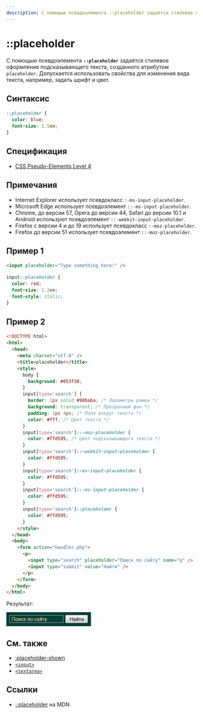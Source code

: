 ```yaml
---
description: С помощью псевдоэлемента ::placeholder задаётся стилевое оформление подсказывающего текста, созданного атрибутом placeholder
---
```


# ::placeholder

С помощью псевдоэлемента **`::placeholder`** задаётся стилевое оформление подсказывающего текста, созданного атрибутом `placeholder`. Допускается использовать свойства для изменения вида текста, например, задать шрифт и цвет.

## Синтаксис

```css
::placeholder {
  color: blue;
  font-size: 1.5em;
}
```

## Спецификация

- [CSS Pseudo-Elements Level 4](https://drafts.csswg.org/css-pseudo-4/#placeholder-pseudo)

## Примечания

- Internet Explorer использует псевдокласс `:-ms-input-placeholder`.
- Microsoft Edge использует псевдоэлемент `::-ms-input-placeholder`.
- Chrome, до версии 57, Opera до версии 44, Safari до версии 10.1 и Android используют псевдоэлемент `::-webkit-input-placeholder`.
- Firefox с версии 4 и до 19 использует псевдокласс `:-moz-placeholder`.
- Firefox до версии 51 использует псевдоэлемент `::-moz-placeholder`.

## Пример 1

```html tab="HTML"
<input placeholder="Type something here!" />
```

```css tab="CSS"
input::placeholder {
  color: red;
  font-size: 1.2em;
  font-style: italic;
}
```

## Пример 2

```html
<!DOCTYPE html>
<html>
  <head>
    <meta charset="utf-8" />
    <title>placeholder</title>
    <style>
      body {
        background: #053f38;
      }
      input[type='search'] {
        border: 1px solid #98baba; /* Параметры рамки */
        background: transparent; /* Прозрачный фон */
        padding: 1px 4px; /* Поля вокруг текста */
        color: #fff; /* Цвет текста */
      }
      input[type='search']::-moz-placeholder {
        color: #ffd595; /* Цвет подсказывающего текста */
      }
      input[type='search']::-webkit-input-placeholder {
        color: #ffd595;
      }
      input[type='search']:-ms-input-placeholder {
        color: #ffd595;
      }
      input[type='search']::-ms-input-placeholder {
        color: #ffd595;
      }
      input[type='search']::placeholder {
        color: #ffd595;
      }
    </style>
  </head>
  <body>
    <form action="handler.php">
      <p>
        <input type="search" placeholder="Поиск по сайту" name="q" />
        <input type="submit" value="Найти" />
      </p>
    </form>
  </body>
</html>
```

Результат:

![Использование ::placeholder](css_placeholder.png)

## См. также

- [:placeholder-shown](placeholder-shown.md)
- [`<input>`](/html/input/)
- [`<textarea>`](/html/textarea/)

## Ссылки

- [::placeholder](https://developer.mozilla.org/en-US/docs/Web/CSS/::placeholder) на MDN
